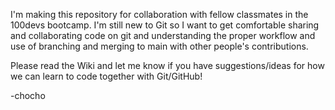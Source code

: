 I'm making this repository for collaboration with fellow classmates in the 100devs bootcamp. I'm still new to Git so I want to get comfortable sharing and collaborating code on git and understanding the proper workflow and use of branching and merging to main with other people's contributions. 

Please read the Wiki and let me know if you have suggestions/ideas for how we can learn to code together with Git/GitHub!

-chocho
